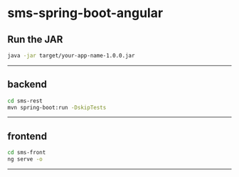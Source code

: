 # sms-spring-boot-angular


## Run the JAR

```sh
java -jar target/your-app-name-1.0.0.jar
```

---

## backend

```sh
cd sms-rest
mvn spring-boot:run -DskipTests
```

---

## frontend

```sh
cd sms-front
ng serve -o
```

---


